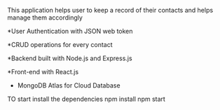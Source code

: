 This application helps user to keep a record of their contacts and helps manage them accordingly

*User Authentication with JSON web token

*CRUD operations for every contact

*Backend built with Node.js and Express.js

*Front-end with React.js

* MongoDB Atlas for Cloud Database



TO start install the dependencies
npm install
npm start
